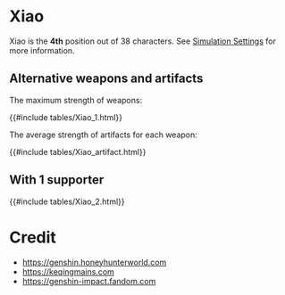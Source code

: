# Xiao

Xiao is the **4th** position out of 38 characters. See [Simulation Settings](./simulation_settings.md) for more information.

## Alternative weapons and artifacts

The maximum strength of weapons:

{{#include tables/Xiao_1.html}}

The average strength of artifacts for each weapon:

{{#include tables/Xiao_artifact.html}}

## With 1 supporter

{{#include tables/Xiao_2.html}}

# Credit

- <https://genshin.honeyhunterworld.com>
- <https://keqingmains.com>
- <https://genshin-impact.fandom.com>

